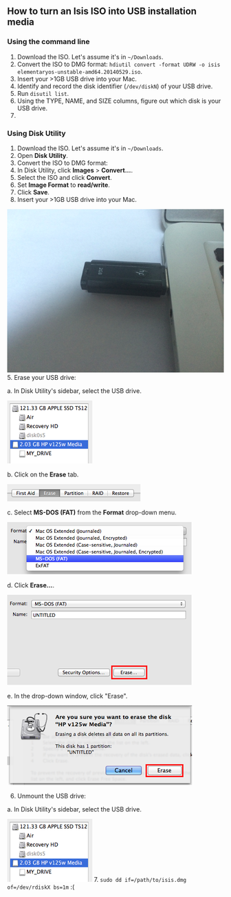 ## How to turn an Isis ISO into USB installation media

### Using the command line

1. Download the ISO. Let's assume it's in `~/Downloads`.
2. Convert the ISO to DMG format: `hdiutil convert -format UDRW -o isis elementaryos-unstable-amd64.20140529.iso`.
3. Insert your >1GB USB drive into your Mac.
4. Identify and record the disk identifier (`/dev/diskN`) of your USB drive.
  1. Run `disutil list`.
  2. Using the TYPE, NAME, and SIZE columns, figure out which disk is your USB drive.
5.

### Using Disk Utility

1. Download the ISO. Let's assume it's in `~/Downloads`.
2. Open **Disk Utility**.
3. Convert the ISO to DMG format:
  1. In Disk Utility, click **Images** > **Convert...**.
  2. Select the ISO and click **Convert**.
  3. Set **Image Format** to **read/write**.
  4. Click **Save**.
4. Insert your >1GB USB drive into your Mac.

  ![insert-usb](img/insert-usb.png)
5. Erase your USB drive:

  a. In Disk Utility's sidebar, select the USB drive.

  ![no-fde](img/select-usb.png)

  b. Click on the **Erase** tab.

  ![erase-tab](img/erase-tab.png)

  c. Select **MS-DOS (FAT)** from the **Format** drop-down menu.

  ![erase-tab](img/format-fat.png)

  d. Click **Erase...**.

  ![erase-button](img/erase-button.png)

  e. In the drop-down window, click "Erase".

  ![erase-confirm](img/erase-confirm.png)

6. Unmount the USB drive:

  a. In Disk Utility's sidebar, select the USB drive.

  ![no-fde](img/select-usb.png)
7. `sudo dd if=/path/to/isis.dmg of=/dev/rdiskX bs=1m` :(